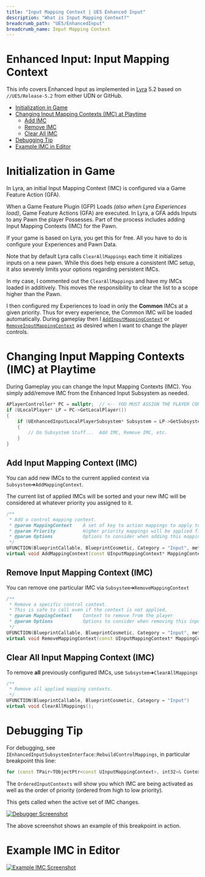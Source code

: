 ```yaml
---
title: "Input Mapping Context | UE5 Enhanced Input"
description: "What is Input Mapping Context?"
breadcrumb_path: "UE5/EnhancedInput"
breadcrumb_name: Input Mapping Context
---
```


# Enhanced Input: Input Mapping Context

This info covers Enhanced Input as implemented in
[Lyra](/UE5/LyraStarterGame/) 5.2
based on `//UE5/Release-5.2`
from either UDN or GitHub.

- [Initialization in Game](#GameInit)
- [Changing Input Mapping Contexts (IMC) at Playtime](#ChangingIMCDuringPlaytime)
  - [Add IMC](#AddIMC)
  - [Remove IMC](#RemoveIMC)
  - [Clear All IMC](#ClearAllIMC)
- [Debugging Tip](#DebuggingTip)
- [Example IMC in Editor](#Example)


<a id='GameInit'></a>
# Initialization in Game

In Lyra, an initial Input Mapping Context (IMC) is configured via a Game Feature Action (GFA).

When a Game Feature Plugin (GFP) Loads *(also when Lyra Experiences load)*,
Game Feature Actions (GFA) are executed.
In Lyra, a GFA adds Inputs to any Pawn the player Possesses.
Part of the process includes adding Input Mapping Contexts (IMC)
for the Pawn.

If your game is based on Lyra, you get this for free.
All you have to do is configure your Experiences and Pawn Data.

Note that by default Lyra calls `ClearAllMappings` each time it initializes
inputs on a new pawn.
While this does help ensure a consistent IMC setup,
it also severely limits your options regarding persistent IMCs.

In my case, I commented out the `ClearAllMappings` and have my IMCs
loaded in additively.  This moves the responsibility to clear the list to a
scope higher than the Pawn.

I then configured my Experiences to load in only the **Common** IMCs
at a given priority.  Thus for every experience, the Common IMC will be loaded
automatically.  During gameplay then I 
[`AddInputMappingContext`](#AddIMC)
or [`RemoveInputMappingContext`](#RemoveIMC)
as desired when I want to change the player controls.


<a id='ChangingIMCDuringPlaytime'></a>
# Changing Input Mapping Contexts (IMC) at Playtime

During Gameplay you can change the Input Mapping Contexts (IMC).
You simply add/remove IMC from the Enhanced Input Subsystem as needed.

```cpp
APlayerController* PC = nullptr;  // <-- YOU MUST ASSIGN THE PLAYER CONTROLLER TO NON-nullptr
if (ULocalPlayer* LP = PC->GetLocalPlayer())
{
    if (UEnhancedInputLocalPlayerSubsystem* Subsystem = LP->GetSubsystem<UEnhancedInputLocalPlayerSubsystem>())
    {
        // Do Subsystem Stuff...  Add IMC, Remove IMC, etc.
    }
}
```


<a id='AddIMC'></a>
## Add Input Mapping Context (IMC)

You can add new IMCs to the current applied context via
`Subsystem`➔`AddMappingContext`.

The current list of applied IMCs will be sorted and your new IMC will be considered
at whatever priority you assigned to it.

```cpp
/**
 * Add a control mapping context.
 * @param MappingContext    A set of key to action mappings to apply to this player
 * @param Priority          Higher priority mappings will be applied first and, if they consume input, will block lower priority mappings.
 * @param Options           Options to consider when adding this mapping context.
 */
UFUNCTION(BlueprintCallable, BlueprintCosmetic, Category = "Input", meta=(AutoCreateRefTerm = "Options"))
virtual void AddMappingContext(const UInputMappingContext* MappingContext, int32 Priority, const FModifyContextOptions& Options = FModifyContextOptions());
```


<a id='RemoveIMC'></a>
## Remove Input Mapping Context (IMC)

You can remove one particular IMC via
`Subsystem`➔`RemoveMappingContext`

```cpp
/**
 * Remove a specific control context. 
 * This is safe to call even if the context is not applied.
 * @param MappingContext    Context to remove from the player
 * @param Options           Options to consider when removing this input mapping context
 */
UFUNCTION(BlueprintCallable, BlueprintCosmetic, Category = "Input", meta=(AutoCreateRefTerm = "Options"))
virtual void RemoveMappingContext(const UInputMappingContext* MappingContext, const FModifyContextOptions& Options = FModifyContextOptions());
```


<a id='ClearAllIMC'></a>
## Clear All Input Mapping Context (IMC)

To remove **all** previously configured IMCs, use
`Subsystem`➔`ClearAllMappings`

```cpp
/**
 * Remove all applied mapping contexts.
 */
UFUNCTION(BlueprintCallable, BlueprintCosmetic, Category = "Input")
virtual void ClearAllMappings();
```


<a id='DebuggingTip'></a>
# Debugging Tip

For debugging, see `IEnhancedInputSubsystemInterface`::`RebuildControlMappings`,
in particular breakpoint this line:
```cpp
for (const TPair<TObjectPtr<const UInputMappingContext>, int32>& ContextPair : OrderedInputContexts)
```

The `OrderedInputContexts` will show you which IMC are being activated
as well as the order of priority (ordered from high to low priority).

This gets called when the active set of IMC changes.

[![Debugger Screenshot](./screenshots/Debugger-RebuildControlMappings.png)](./screenshots/Debugger-RebuildControlMappings.png)

The above screenshot shows an example of this breakpoint in action.


<a id='Example'></a>
# Example IMC in Editor

[![Example IMC Screenshot](./screenshots/ExampleIMC-XAI_Common.png)](./screenshots/ExampleIMC-XAI_Common.png)
